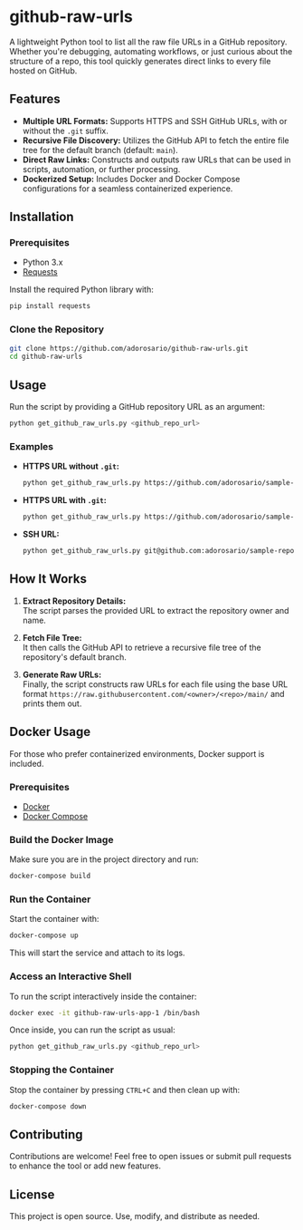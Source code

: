 # github-raw-urls

A lightweight Python tool to list all the raw file URLs in a GitHub repository. Whether you're debugging, automating workflows, or just curious about the structure of a repo, this tool quickly generates direct links to every file hosted on GitHub.

## Features

- **Multiple URL Formats:** Supports HTTPS and SSH GitHub URLs, with or without the `.git` suffix.
- **Recursive File Discovery:** Utilizes the GitHub API to fetch the entire file tree for the default branch (default: `main`).
- **Direct Raw Links:** Constructs and outputs raw URLs that can be used in scripts, automation, or further processing.
- **Dockerized Setup:** Includes Docker and Docker Compose configurations for a seamless containerized experience.

## Installation

### Prerequisites

- Python 3.x
- [Requests](https://pypi.org/project/requests/)

Install the required Python library with:

```bash
pip install requests
```

### Clone the Repository

```bash
git clone https://github.com/adorosario/github-raw-urls.git
cd github-raw-urls
```

## Usage

Run the script by providing a GitHub repository URL as an argument:

```bash
python get_github_raw_urls.py <github_repo_url>
```

### Examples

- **HTTPS URL without `.git`:**

  ```bash
  python get_github_raw_urls.py https://github.com/adorosario/sample-repo
  ```

- **HTTPS URL with `.git`:**

  ```bash
  python get_github_raw_urls.py https://github.com/adorosario/sample-repo.git
  ```

- **SSH URL:**

  ```bash
  python get_github_raw_urls.py git@github.com:adorosario/sample-repo.git
  ```

## How It Works

1. **Extract Repository Details:**  
   The script parses the provided URL to extract the repository owner and name.

2. **Fetch File Tree:**  
   It then calls the GitHub API to retrieve a recursive file tree of the repository's default branch.

3. **Generate Raw URLs:**  
   Finally, the script constructs raw URLs for each file using the base URL format `https://raw.githubusercontent.com/<owner>/<repo>/main/` and prints them out.

## Docker Usage

For those who prefer containerized environments, Docker support is included.

### Prerequisites

- [Docker](https://docs.docker.com/get-docker/)
- [Docker Compose](https://docs.docker.com/compose/install/)

### Build the Docker Image

Make sure you are in the project directory and run:

```bash
docker-compose build
```

### Run the Container

Start the container with:

```bash
docker-compose up
```

This will start the service and attach to its logs.

### Access an Interactive Shell

To run the script interactively inside the container:

```bash
docker exec -it github-raw-urls-app-1 /bin/bash
```

Once inside, you can run the script as usual:

```bash
python get_github_raw_urls.py <github_repo_url>
```

### Stopping the Container

Stop the container by pressing `CTRL+C` and then clean up with:

```bash
docker-compose down
```

## Contributing

Contributions are welcome! Feel free to open issues or submit pull requests to enhance the tool or add new features.

## License

This project is open source. Use, modify, and distribute as needed.
```

